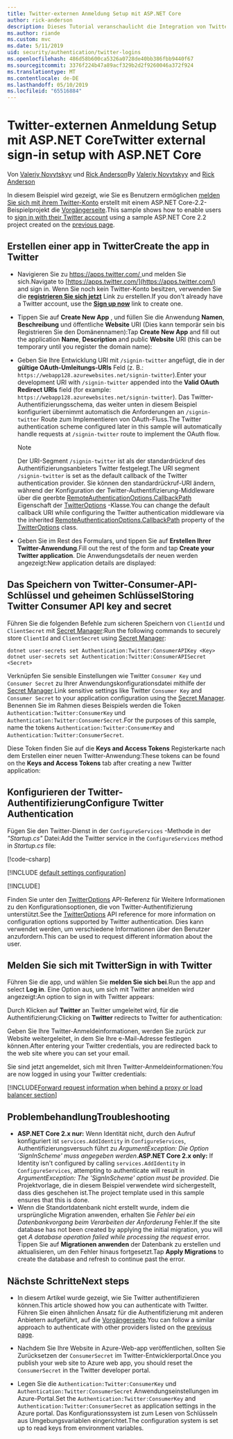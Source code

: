 ```yaml
---
title: Twitter-externen Anmeldung Setup mit ASP.NET Core
author: rick-anderson
description: Dieses Tutorial veranschaulicht die Integration von Twitter-Konto der Benutzerauthentifizierung in eine vorhandene ASP.NET Core-app.
ms.author: riande
ms.custom: mvc
ms.date: 5/11/2019
uid: security/authentication/twitter-logins
ms.openlocfilehash: 486d58b600ca5326a0728de40bb386fbb9440f67
ms.sourcegitcommit: 3376f224b47a89acf329b2d2f9260046a372f924
ms.translationtype: MT
ms.contentlocale: de-DE
ms.lasthandoff: 05/10/2019
ms.locfileid: "65516884"
---
```

# <a name="twitter-external-sign-in-setup-with-aspnet-core"></a><span data-ttu-id="5d9c6-103">Twitter-externen Anmeldung Setup mit ASP.NET Core</span><span class="sxs-lookup"><span data-stu-id="5d9c6-103">Twitter external sign-in setup with ASP.NET Core</span></span>

<span data-ttu-id="5d9c6-104">Von [Valeriy Novytskyy](https://github.com/01binary) und [Rick Anderson](https://twitter.com/RickAndMSFT)</span><span class="sxs-lookup"><span data-stu-id="5d9c6-104">By [Valeriy Novytskyy](https://github.com/01binary) and [Rick Anderson](https://twitter.com/RickAndMSFT)</span></span>

<span data-ttu-id="5d9c6-105">In diesem Beispiel wird gezeigt, wie Sie es Benutzern ermöglichen [melden Sie sich mit ihrem Twitter-Konto](https://dev.twitter.com/web/sign-in/desktop-browser) erstellt mit einem ASP.NET Core-2.2-Beispielprojekt die [Vorgängerseite](xref:security/authentication/social/index).</span><span class="sxs-lookup"><span data-stu-id="5d9c6-105">This sample shows how to enable users to [sign in with their Twitter account](https://dev.twitter.com/web/sign-in/desktop-browser) using a sample ASP.NET Core 2.2 project created on the [previous page](xref:security/authentication/social/index).</span></span>

## <a name="create-the-app-in-twitter"></a><span data-ttu-id="5d9c6-106">Erstellen einer app in Twitter</span><span class="sxs-lookup"><span data-stu-id="5d9c6-106">Create the app in Twitter</span></span>

* <span data-ttu-id="5d9c6-107">Navigieren Sie zu [ https://apps.twitter.com/ ](https://apps.twitter.com/) und melden Sie sich.</span><span class="sxs-lookup"><span data-stu-id="5d9c6-107">Navigate to [https://apps.twitter.com/](https://apps.twitter.com/) and sign in.</span></span> <span data-ttu-id="5d9c6-108">Wenn Sie noch kein Twitter-Konto besitzen, verwenden Sie die **[registrieren Sie sich jetzt](https://twitter.com/signup)** Link zu erstellen.</span><span class="sxs-lookup"><span data-stu-id="5d9c6-108">If you don't already have a Twitter account, use the **[Sign up now](https://twitter.com/signup)** link to create one.</span></span>

* <span data-ttu-id="5d9c6-109">Tippen Sie auf **Create New App** , und füllen Sie die Anwendung **Namen**, **Beschreibung** und öffentliche **Website** URI (Dies kann temporär sein bis Registrieren Sie den Domänennamen):</span><span class="sxs-lookup"><span data-stu-id="5d9c6-109">Tap **Create New App** and fill out the application **Name**, **Description** and public **Website** URI (this can be temporary until you register the domain name):</span></span>

* <span data-ttu-id="5d9c6-110">Geben Sie Ihre Entwicklung URI mit `/signin-twitter` angefügt, die in der **gültige OAuth-Umleitungs-URIs** Feld (z. B.: `https://webapp128.azurewebsites.net/signin-twitter`).</span><span class="sxs-lookup"><span data-stu-id="5d9c6-110">Enter your development URI with `/signin-twitter` appended into the **Valid OAuth Redirect URIs** field (for example: `https://webapp128.azurewebsites.net/signin-twitter`).</span></span> <span data-ttu-id="5d9c6-111">Das Twitter-Authentifizierungsschema, das weiter unten in diesem Beispiel konfiguriert übernimmt automatisch die Anforderungen an `/signin-twitter` Route zum Implementieren von OAuth-Fluss.</span><span class="sxs-lookup"><span data-stu-id="5d9c6-111">The Twitter authentication scheme configured later in this sample will automatically handle requests at `/signin-twitter` route to implement the OAuth flow.</span></span>

  > [!NOTE]
  > <span data-ttu-id="5d9c6-112">Der URI-Segment `/signin-twitter` ist als der standardrückruf des Authentifizierungsanbieters Twitter festgelegt.</span><span class="sxs-lookup"><span data-stu-id="5d9c6-112">The URI segment `/signin-twitter` is set as the default callback of the Twitter authentication provider.</span></span> <span data-ttu-id="5d9c6-113">Sie können den standardrückruf-URI ändern, während der Konfiguration der Twitter-Authentifizierung-Middleware über die geerbte [RemoteAuthenticationOptions.CallbackPath](/dotnet/api/microsoft.aspnetcore.authentication.remoteauthenticationoptions.callbackpath) Eigenschaft der [TwitterOptions](/dotnet/api/microsoft.aspnetcore.authentication.twitter.twitteroptions) -Klasse.</span><span class="sxs-lookup"><span data-stu-id="5d9c6-113">You can change the default callback URI while configuring the Twitter authentication middleware via the inherited [RemoteAuthenticationOptions.CallbackPath](/dotnet/api/microsoft.aspnetcore.authentication.remoteauthenticationoptions.callbackpath) property of the [TwitterOptions](/dotnet/api/microsoft.aspnetcore.authentication.twitter.twitteroptions) class.</span></span>

* <span data-ttu-id="5d9c6-114">Geben Sie im Rest des Formulars, und tippen Sie auf **Erstellen Ihrer Twitter-Anwendung**.</span><span class="sxs-lookup"><span data-stu-id="5d9c6-114">Fill out the rest of the form and tap **Create your Twitter application**.</span></span> <span data-ttu-id="5d9c6-115">Die Anwendungsdetails der neuen werden angezeigt:</span><span class="sxs-lookup"><span data-stu-id="5d9c6-115">New application details are displayed:</span></span>

## <a name="storing-twitter-consumer-api-key-and-secret"></a><span data-ttu-id="5d9c6-116">Das Speichern von Twitter-Consumer-API-Schlüssel und geheimen Schlüssel</span><span class="sxs-lookup"><span data-stu-id="5d9c6-116">Storing Twitter Consumer API key and secret</span></span>

<span data-ttu-id="5d9c6-117">Führen Sie die folgenden Befehle zum sicheren Speichern von `ClientId` und `ClientSecret` mit [Secret Manager](xref:security/app-secrets):</span><span class="sxs-lookup"><span data-stu-id="5d9c6-117">Run the following commands to securely store `ClientId` and `ClientSecret` using [Secret Manager](xref:security/app-secrets):</span></span>

```console
dotnet user-secrets set Authentication:Twitter:ConsumerAPIKey <Key>
dotnet user-secrets set Authentication:Twitter:ConsumerAPISecret <Secret>
```

<span data-ttu-id="5d9c6-118">Verknüpfen Sie sensible Einstellungen wie Twitter `Consumer Key` und `Consumer Secret` zu Ihrer Anwendungskonfigurationsdatei mithilfe der [Secret Manager](xref:security/app-secrets).</span><span class="sxs-lookup"><span data-stu-id="5d9c6-118">Link sensitive settings like Twitter `Consumer Key` and `Consumer Secret` to your application configuration using the [Secret Manager](xref:security/app-secrets).</span></span> <span data-ttu-id="5d9c6-119">Benennen Sie im Rahmen dieses Beispiels werden die Token `Authentication:Twitter:ConsumerKey` und `Authentication:Twitter:ConsumerSecret`.</span><span class="sxs-lookup"><span data-stu-id="5d9c6-119">For the purposes of this sample, name the tokens `Authentication:Twitter:ConsumerKey` and `Authentication:Twitter:ConsumerSecret`.</span></span>

<span data-ttu-id="5d9c6-120">Diese Token finden Sie auf die **Keys and Access Tokens** Registerkarte nach dem Erstellen einer neuen Twitter-Anwendung:</span><span class="sxs-lookup"><span data-stu-id="5d9c6-120">These tokens can be found on the **Keys and Access Tokens** tab after creating a new Twitter application:</span></span>

## <a name="configure-twitter-authentication"></a><span data-ttu-id="5d9c6-121">Konfigurieren der Twitter-Authentifizierung</span><span class="sxs-lookup"><span data-stu-id="5d9c6-121">Configure Twitter Authentication</span></span>

<span data-ttu-id="5d9c6-122">Fügen Sie den Twitter-Dienst in der `ConfigureServices` -Methode in der *"Startup.cs"* Datei:</span><span class="sxs-lookup"><span data-stu-id="5d9c6-122">Add the Twitter service in the `ConfigureServices` method in *Startup.cs* file:</span></span>

[!code-csharp[](~/security/authentication/social/social-code/StartupTwitter.cs?name=snippet&highlight=10-14)]

[!INCLUDE [default settings configuration](includes/default-settings.md)]

[!INCLUDE[](includes/chain-auth-providers.md)]

<span data-ttu-id="5d9c6-123">Finden Sie unter den [TwitterOptions](/dotnet/api/microsoft.aspnetcore.builder.twitteroptions) API-Referenz für Weitere Informationen zu den Konfigurationsoptionen, die von Twitter-Authentifizierung unterstützt.</span><span class="sxs-lookup"><span data-stu-id="5d9c6-123">See the [TwitterOptions](/dotnet/api/microsoft.aspnetcore.builder.twitteroptions) API reference for more information on configuration options supported by Twitter authentication.</span></span> <span data-ttu-id="5d9c6-124">Dies kann verwendet werden, um verschiedene Informationen über den Benutzer anzufordern.</span><span class="sxs-lookup"><span data-stu-id="5d9c6-124">This can be used to request different information about the user.</span></span>

## <a name="sign-in-with-twitter"></a><span data-ttu-id="5d9c6-125">Melden Sie sich mit Twitter</span><span class="sxs-lookup"><span data-stu-id="5d9c6-125">Sign in with Twitter</span></span>

<span data-ttu-id="5d9c6-126">Führen Sie die app, und wählen Sie **melden Sie sich bei**.</span><span class="sxs-lookup"><span data-stu-id="5d9c6-126">Run the app and select **Log in**.</span></span> <span data-ttu-id="5d9c6-127">Eine Option aus, um sich mit Twitter anmelden wird angezeigt:</span><span class="sxs-lookup"><span data-stu-id="5d9c6-127">An option to sign in with Twitter appears:</span></span>

<span data-ttu-id="5d9c6-128">Durch Klicken auf **Twitter** an Twitter umgeleitet wird, für die Authentifizierung:</span><span class="sxs-lookup"><span data-stu-id="5d9c6-128">Clicking on **Twitter** redirects to Twitter for authentication:</span></span>

<span data-ttu-id="5d9c6-129">Geben Sie Ihre Twitter-Anmeldeinformationen, werden Sie zurück zur Website weitergeleitet, in dem Sie Ihre e-Mail-Adresse festlegen können.</span><span class="sxs-lookup"><span data-stu-id="5d9c6-129">After entering your Twitter credentials, you are redirected back to the web site where you can set your email.</span></span>

<span data-ttu-id="5d9c6-130">Sie sind jetzt angemeldet, sich mit Ihren Twitter-Anmeldeinformationen:</span><span class="sxs-lookup"><span data-stu-id="5d9c6-130">You are now logged in using your Twitter credentials:</span></span>

[!INCLUDE[Forward request information when behind a proxy or load balancer section](includes/forwarded-headers-middleware.md)]

## <a name="troubleshooting"></a><span data-ttu-id="5d9c6-131">Problembehandlung</span><span class="sxs-lookup"><span data-stu-id="5d9c6-131">Troubleshooting</span></span>

* <span data-ttu-id="5d9c6-132">**ASP.NET Core 2.x nur:** Wenn Identität nicht, durch den Aufruf konfiguriert ist `services.AddIdentity` in `ConfigureServices`, Authentifizierungsversuch führt zu *ArgumentException: Die Option 'SignInScheme' muss angegeben werden*.</span><span class="sxs-lookup"><span data-stu-id="5d9c6-132">**ASP.NET Core 2.x only:** If Identity isn't configured by calling `services.AddIdentity` in `ConfigureServices`, attempting to authenticate will result in *ArgumentException: The 'SignInScheme' option must be provided*.</span></span> <span data-ttu-id="5d9c6-133">Die Projektvorlage, die in diesem Beispiel verwendete wird sichergestellt, dass dies geschehen ist.</span><span class="sxs-lookup"><span data-stu-id="5d9c6-133">The project template used in this sample ensures that this is done.</span></span>
* <span data-ttu-id="5d9c6-134">Wenn die Standortdatenbank nicht erstellt wurde, indem die ursprüngliche Migration anwenden, erhalten Sie *Fehler bei ein Datenbankvorgang beim Verarbeiten der Anforderung* Fehler.</span><span class="sxs-lookup"><span data-stu-id="5d9c6-134">If the site database has not been created by applying the initial migration, you will get *A database operation failed while processing the request* error.</span></span> <span data-ttu-id="5d9c6-135">Tippen Sie auf **Migrationen anwenden** der Datenbank zu erstellen und aktualisieren, um den Fehler hinaus fortgesetzt.</span><span class="sxs-lookup"><span data-stu-id="5d9c6-135">Tap **Apply Migrations** to create the database and refresh to continue past the error.</span></span>

## <a name="next-steps"></a><span data-ttu-id="5d9c6-136">Nächste Schritte</span><span class="sxs-lookup"><span data-stu-id="5d9c6-136">Next steps</span></span>

* <span data-ttu-id="5d9c6-137">In diesem Artikel wurde gezeigt, wie Sie Twitter authentifizieren können.</span><span class="sxs-lookup"><span data-stu-id="5d9c6-137">This article showed how you can authenticate with Twitter.</span></span> <span data-ttu-id="5d9c6-138">Führen Sie einen ähnlichen Ansatz für die Authentifizierung mit anderen Anbietern aufgeführt, auf die [Vorgängerseite](xref:security/authentication/social/index).</span><span class="sxs-lookup"><span data-stu-id="5d9c6-138">You can follow a similar approach to authenticate with other providers listed on the [previous page](xref:security/authentication/social/index).</span></span>

* <span data-ttu-id="5d9c6-139">Nachdem Sie Ihre Website in Azure-Web-app veröffentlichen, sollten Sie Zurücksetzen der `ConsumerSecret` im Twitter-Entwicklerportal.</span><span class="sxs-lookup"><span data-stu-id="5d9c6-139">Once you publish your web site to Azure web app, you should reset the `ConsumerSecret` in the Twitter developer portal.</span></span>

* <span data-ttu-id="5d9c6-140">Legen Sie die `Authentication:Twitter:ConsumerKey` und `Authentication:Twitter:ConsumerSecret` Anwendungseinstellungen im Azure-Portal.</span><span class="sxs-lookup"><span data-stu-id="5d9c6-140">Set the `Authentication:Twitter:ConsumerKey` and `Authentication:Twitter:ConsumerSecret` as application settings in the Azure portal.</span></span> <span data-ttu-id="5d9c6-141">Das Konfigurationssystem ist zum Lesen von Schlüsseln aus Umgebungsvariablen eingerichtet.</span><span class="sxs-lookup"><span data-stu-id="5d9c6-141">The configuration system is set up to read keys from environment variables.</span></span>